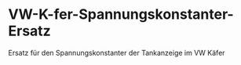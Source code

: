 # VW-K-fer-Spannungskonstanter-Ersatz
Ersatz für den Spannungskonstanter der Tankanzeige im VW Käfer

